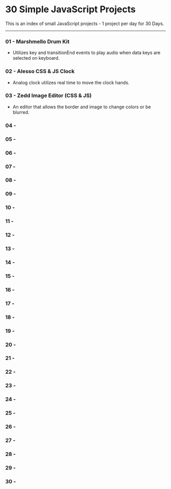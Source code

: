 # 30 Simple JavaScript Projects

This is an index of small JavaScript projects - 1 project per day for 30 Days. 

---

### 01 - Marshmello Drum Kit
- Utilizes key and transitionEnd events to play audio when data keys are selected on keyboard.
### 02 - Alesso CSS & JS Clock
- Analog clock utilizes real time to move the clock hands.
### 03 - Zedd Image Editor (CSS & JS)
- An editor that allows the border and image to change colors or be blurred.
### 04 - 
### 05 - 
### 06 - 
### 07 - 
### 08 - 
### 09 - 
### 10 - 
### 11 - 
### 12 - 
### 13 - 
### 14 - 
### 15 - 
### 16 - 
### 17 - 
### 18 - 
### 19 - 
### 20 - 
### 21 - 
### 22 - 
### 23 - 
### 24 - 
### 25 - 
### 26 - 
### 27 - 
### 28 - 
### 29 -
### 30 - 
